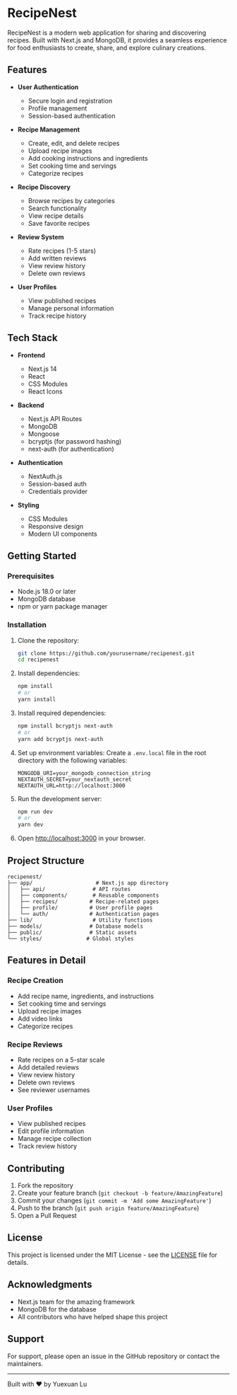 # RecipeNest

RecipeNest is a modern web application for sharing and discovering recipes. Built with Next.js and MongoDB, it provides a seamless experience for food enthusiasts to create, share, and explore culinary creations.

## Features

- **User Authentication**
  - Secure login and registration
  - Profile management
  - Session-based authentication

- **Recipe Management**
  - Create, edit, and delete recipes
  - Upload recipe images
  - Add cooking instructions and ingredients
  - Set cooking time and servings
  - Categorize recipes

- **Recipe Discovery**
  - Browse recipes by categories
  - Search functionality
  - View recipe details
  - Save favorite recipes

- **Review System**
  - Rate recipes (1-5 stars)
  - Add written reviews
  - View review history
  - Delete own reviews

- **User Profiles**
  - View published recipes
  - Manage personal information
  - Track recipe history

## Tech Stack

- **Frontend**
  - Next.js 14
  - React
  - CSS Modules
  - React Icons

- **Backend**
  - Next.js API Routes
  - MongoDB
  - Mongoose
  - bcryptjs (for password hashing)
  - next-auth (for authentication)

- **Authentication**
  - NextAuth.js
  - Session-based auth
  - Credentials provider

- **Styling**
  - CSS Modules
  - Responsive design
  - Modern UI components

## Getting Started

### Prerequisites

- Node.js 18.0 or later
- MongoDB database
- npm or yarn package manager

### Installation

1. Clone the repository:
   ```bash
   git clone https://github.com/yourusername/recipenest.git
   cd recipenest
   ```

2. Install dependencies:
   ```bash
   npm install
   # or
   yarn install
   ```

3. Install required dependencies:
   ```bash
   npm install bcryptjs next-auth
   # or
   yarn add bcryptjs next-auth
   ```

4. Set up environment variables:
   Create a `.env.local` file in the root directory with the following variables:
   ```
   MONGODB_URI=your_mongodb_connection_string
   NEXTAUTH_SECRET=your_nextauth_secret
   NEXTAUTH_URL=http://localhost:3000
   ```

5. Run the development server:
   ```bash
   npm run dev
   # or
   yarn dev
   ```

6. Open [http://localhost:3000](http://localhost:3000) in your browser.

## Project Structure

```
recipenest/
├── app/                    # Next.js app directory
│   ├── api/               # API routes
│   ├── components/        # Reusable components
│   ├── recipes/          # Recipe-related pages
│   ├── profile/          # User profile pages
│   └── auth/             # Authentication pages
├── lib/                   # Utility functions
├── models/               # Database models
├── public/               # Static assets
└── styles/              # Global styles
```

## Features in Detail

### Recipe Creation
- Add recipe name, ingredients, and instructions
- Set cooking time and servings
- Upload recipe images
- Add video links
- Categorize recipes

### Recipe Reviews
- Rate recipes on a 5-star scale
- Add detailed reviews
- View review history
- Delete own reviews
- See reviewer usernames

### User Profiles
- View published recipes
- Edit profile information
- Manage recipe collection
- Track review history

## Contributing

1. Fork the repository
2. Create your feature branch (`git checkout -b feature/AmazingFeature`)
3. Commit your changes (`git commit -m 'Add some AmazingFeature'`)
4. Push to the branch (`git push origin feature/AmazingFeature`)
5. Open a Pull Request

## License

This project is licensed under the MIT License - see the [LICENSE](LICENSE) file for details.

## Acknowledgments

- Next.js team for the amazing framework
- MongoDB for the database
- All contributors who have helped shape this project

## Support

For support, please open an issue in the GitHub repository or contact the maintainers.

---

Built with ❤️ by Yuexuan Lu
